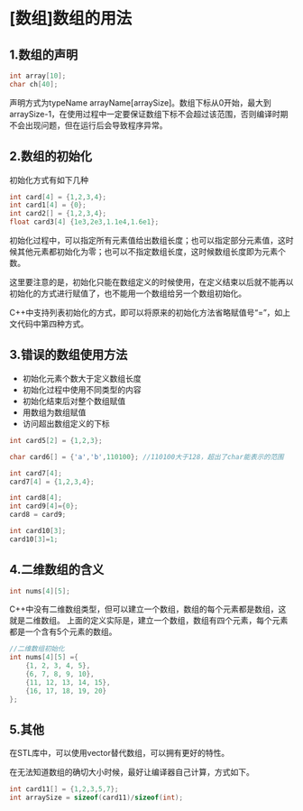 # [数组]数组的用法

## 1.数组的声明

```C++
int array[10];
char ch[40];
```

声明方式为typeName arrayName[arraySize]。数组下标从0开始，最大到arraySize-1，在使用过程中一定要保证数组下标不会超过该范围，否则编译时期不会出现问题，但在运行后会导致程序异常。

## 2.数组的初始化

初始化方式有如下几种

```C++
int card[4] = {1,2,3,4};
int card1[4] = {0};
int card2[] = {1,2,3,4};
float card3[4] {1e3,2e3,1.1e4,1.6e1};
```

初始化过程中，可以指定所有元素值给出数组长度；也可以指定部分元素值，这时候其他元素都初始化为零；也可以不指定数组长度，这时候数组长度即为元素个数。

这里要注意的是，初始化只能在数组定义的时候使用，在定义结束以后就不能再以初始化的方式进行赋值了，也不能用一个数组给另一个数组初始化。

C++中支持列表初始化的方式，即可以将原来的初始化方法省略赋值号“=”，如上文代码中第四种方式。

## 3.错误的数组使用方法

* 初始化元素个数大于定义数组长度
* 初始化过程中使用不同类型的内容
* 初始化结束后对整个数组赋值
* 用数组为数组赋值
* 访问超出数组定义的下标

```C++
int card5[2] = {1,2,3};

char card6[] = {'a','b',110100}; //110100大于128，超出了char能表示的范围

int card7[4];
card7[4] = {1,2,3,4};

int card8[4];
int card9[4]={0};
card8 = card9;

int card10[3];
card10[3]=1;
```

## 4.二维数组的含义

```C++
int nums[4][5];
```

C++中没有二维数组类型，但可以建立一个数组，数组的每个元素都是数组，这就是二维数组。
上面的定义实际是，建立一个数组，数组有四个元素，每个元素都是一个含有5个元素的数组。

```C++
//二维数组初始化
int nums[4][5] ={
    {1, 2, 3, 4, 5},
    {6, 7, 8, 9, 10},
    {11, 12, 13, 14, 15},
    {16, 17, 18, 19, 20}
};
```

## 5.其他

在STL库中，可以使用vector替代数组，可以拥有更好的特性。

在无法知道数组的确切大小时候，最好让编译器自己计算，方式如下。

```C++
int card11[] = {1,2,3,5,7};
int arraySize = sizeof(card11)/sizeof(int);
```
